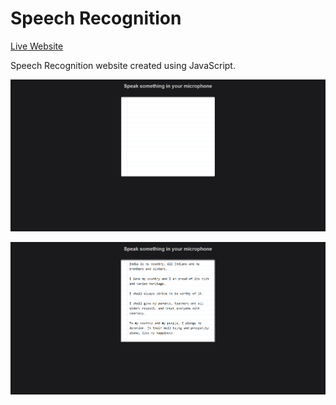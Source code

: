 Speech Recognition
==================  

[Live Website](https://speech-recognition-nine.vercel.app/)  

Speech Recognition website created using JavaScript.  

![Welcome Page](./assets/welcome_page.png)  

![Page 01](./assets/page_01.png)  
